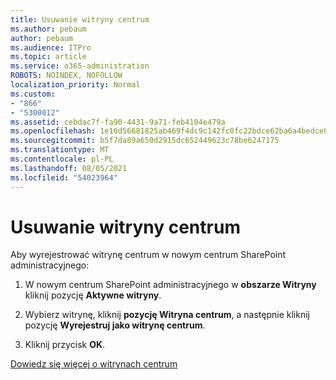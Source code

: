 ```yaml
---
title: Usuwanie witryny centrum
ms.author: pebaum
author: pebaum
ms.audience: ITPro
ms.topic: article
ms.service: o365-administration
ROBOTS: NOINDEX, NOFOLLOW
localization_priority: Normal
ms.custom:
- "866"
- "5300012"
ms.assetid: cebdac7f-fa90-4431-9a71-feb4104e479a
ms.openlocfilehash: 1e16d56681825ab469f4dc9c142fc0fc22bdce62ba6a4bedce0ad8f488acf71f
ms.sourcegitcommit: b5f7da89a650d2915dc652449623c78be6247175
ms.translationtype: MT
ms.contentlocale: pl-PL
ms.lasthandoff: 08/05/2021
ms.locfileid: "54023964"
---
```

# <a name="remove-a-hub-site"></a>Usuwanie witryny centrum

Aby wyrejestrować witrynę centrum w nowym centrum SharePoint administracyjnego:
  
1. W nowym centrum SharePoint administracyjnego w **obszarze Witryny** kliknij pozycję **Aktywne witryny**.

2. Wybierz witrynę, kliknij **pozycję Witryna centrum**, a następnie kliknij pozycję **Wyrejestruj jako witrynę centrum**.

3. Kliknij przycisk **OK**.

[Dowiedz się więcej o witrynach centrum](https://support.office.com/article/what-is-a-sharepoint-hub-site-fe26ae84-14b7-45b6-a6d1-948b3966427f)
  